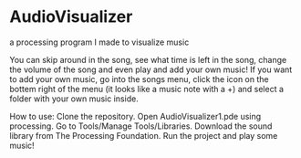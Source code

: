 # AudioVisualizer
a processing program I made to visualize music

You can skip around in the song, see what time is left in the song, change the volume of the song and even play and add your own music!
If you want to add your own music, go into the songs menu, click the icon on the bottem right of the menu (it looks like a music note with a +) and select a folder with your own music inside.

How to use:
Clone the repository.
Open AudioVisualizer1.pde using processing.
Go to Tools/Manage Tools/Libraries.
Download the sound library from The Processing Foundation.
Run the project and play some music!

